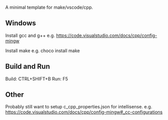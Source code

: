 A minimal template for make/vscode/cpp.

## Windows

Install gcc and g++
e.g. https://code.visualstudio.com/docs/cpp/config-mingw

Install make
e.g. choco install make

## Build and Run

Build: CTRL+SHIFT+B
Run: F5

## Other

Probably still want to setup c_cpp_properties.json for intellisense.
e.g. https://code.visualstudio.com/docs/cpp/config-mingw#_cc-configurations
